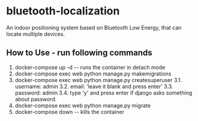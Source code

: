 # bluetooth-localization
An indoor positioning system based on Bluetooth Low Energy, that can locate multiple devices.

## How to Use - run following commands
1. docker-compose up -d  --  runs the container in detach mode
2. docker-compose exec web python manage.py makemigrations
3. docker-compose exec web python manage.py createsuperuser
  3.1. username: admin
  3.2. email: 'leave it blank and press enter'
  3.3. password: admin
  3.4. type 'y' and press enter if django asks something about password.
4. docker-compose exec web python manage.py migrate
5. docker-compose down  --  kills the container
